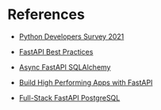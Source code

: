 References
===

- [Python Developers Survey 2021](https://lp.jetbrains.com/python-developers-survey-2021/)

- [FastAPI Best Practices](https://github.com/zhanymkanov/fastapi-best-practices)

- [Async FastAPI SQLAlchemy](https://github.com/rhoboro/async-fastapi-sqlalchemy)
- [Build High Performing Apps with FastAPI](https://www.toptal.com/python/build-high-performing-apps-with-the-python-fastapi-framework)
- [Full-Stack FastAPI PostgreSQL](https://github.com/tiangolo/full-stack-fastapi-postgresql)
